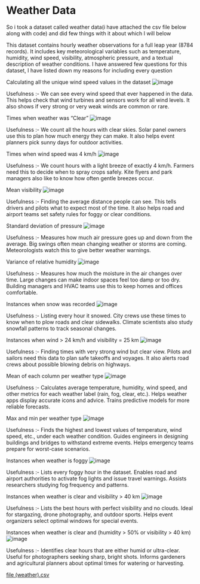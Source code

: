 # Weather Data
So i took a dataset called weather data(i have attached the csv file below along with code) and did few things with it about which I will below 

This dataset contains hourly weather observations for a full leap year (8784 records). It includes key meteorological variables such as temperature, humidity, wind speed, visibility, atmospheric pressure, and a textual description of weather conditions. I have answered few questions for this dataset, I have listed down my reasons for including every question 

Calculating all the unique wind speed values in the dataset 
![image](https://github.com/user-attachments/assets/ede7a6d8-d8ab-4e5b-8376-6899abcce78b)



Usefulness :-  We can see every wind speed that ever happened in the data. This helps check that wind turbines and sensors work for all wind levels. It also shows if very strong or very weak winds are common or rare.

Times when weather was “Clear” 
![image](https://github.com/user-attachments/assets/a1c86902-08cc-41c1-87fe-a772e2f99f84)


Usefulness :- We count all the hours with clear skies. Solar panel owners use this to plan how much energy they can make. It also helps event planners pick sunny days for outdoor activities.

Times when wind speed was 4 km/h
![image](https://github.com/user-attachments/assets/4b70d918-8a89-431f-9806-2f1c5fb3e761)

Usefulness :- We count hours with a light breeze of exactly 4 km/h. Farmers need this to decide when to spray crops safely. Kite flyers and park managers also like to know how often gentle breezes occur.

Mean visibility
![image](https://github.com/user-attachments/assets/102efead-90e4-4cc6-b1b4-b4dc357113e7)


Usefulness :- Finding the average distance people can see. This tells drivers and pilots what to expect most of the time. It also helps road and airport teams set safety rules for foggy or clear conditions.

Standard deviation of pressure
![image](https://github.com/user-attachments/assets/be076864-eba7-4f07-bb7e-526a284106aa)


Usefulness :- Measures how much air pressure goes up and down from the average. Big swings often mean changing weather or storms are coming. Meteorologists watch this to give better weather warnings.

Variance of relative humidity
![image](https://github.com/user-attachments/assets/b50d4e50-00f5-4e3c-86ad-0ec63c9d20c3)


Usefulness :- Measures how much the moisture in the air changes over time. Large changes can make indoor spaces feel too damp or too dry. Building managers and HVAC teams use this to keep homes and offices comfortable.

Instances when snow was recorded
![image](https://github.com/user-attachments/assets/823e64e6-9f17-46b9-a4a3-aa1c6c942cec)


Usefulness :- Listing every hour it snowed. City crews use these times to know when to plow roads and clear sidewalks. Climate scientists also study snowfall patterns to track seasonal changes.

Instances when wind > 24 km/h and visibility = 25 km
![image](https://github.com/user-attachments/assets/2d81393e-41b2-4a73-aee5-8ba888626a07)


Usefulness :- Finding times with very strong wind but clear view. Pilots and sailors need this data to plan safe takeoffs and voyages. It also alerts road crews about possible blowing debris on highways.

Mean of each column per weather type
![image](https://github.com/user-attachments/assets/1b89d235-39b6-4489-b093-996805b83268)


Usefulness :- Calculates average temperature, humidity, wind speed, and other metrics for each weather label (rain, fog, clear, etc.). Helps weather apps display accurate icons and advice. Trains predictive models for more reliable forecasts.

Max and min per weather type
![image](https://github.com/user-attachments/assets/1bc4df62-4872-40c7-ba05-e4f0530dbf53)


Usefulness :- Finds the highest and lowest values of temperature, wind speed, etc., under each weather condition. Guides engineers in designing buildings and bridges to withstand extreme events. Helps emergency teams prepare for worst-case scenarios.

Instances when weather is foggy
![image](https://github.com/user-attachments/assets/2bf7007f-fcba-4365-b266-ff9e4ba0386b)


Usefulness :-  Lists every foggy hour in the dataset. Enables road and airport authorities to activate fog lights and issue travel warnings. Assists researchers studying fog frequency and patterns.

Instances when weather is clear and visibility > 40 km
![image](https://github.com/user-attachments/assets/77ee33e4-e0a7-4c97-9805-c4c62228ccba)


Usefulness :- Lists the best hours with perfect visibility and no clouds. Ideal for stargazing, drone photography, and outdoor sports. Helps event organizers select optimal windows for special events.

Instances when weather is clear and (humidity > 50% or visibility > 40 km)
![image](https://github.com/user-attachments/assets/2fd61822-0eaa-40d3-b90d-a26d7ec371f3)


Usefulness :- Identifies clear hours that are either humid or ultra-clear. Useful for photographers seeking sharp, bright shots. Informs gardeners and agricultural planners about optimal times for watering or harvesting.




[file (weather).csv](https://github.com/user-attachments/files/19865679/file.weather.csv)




